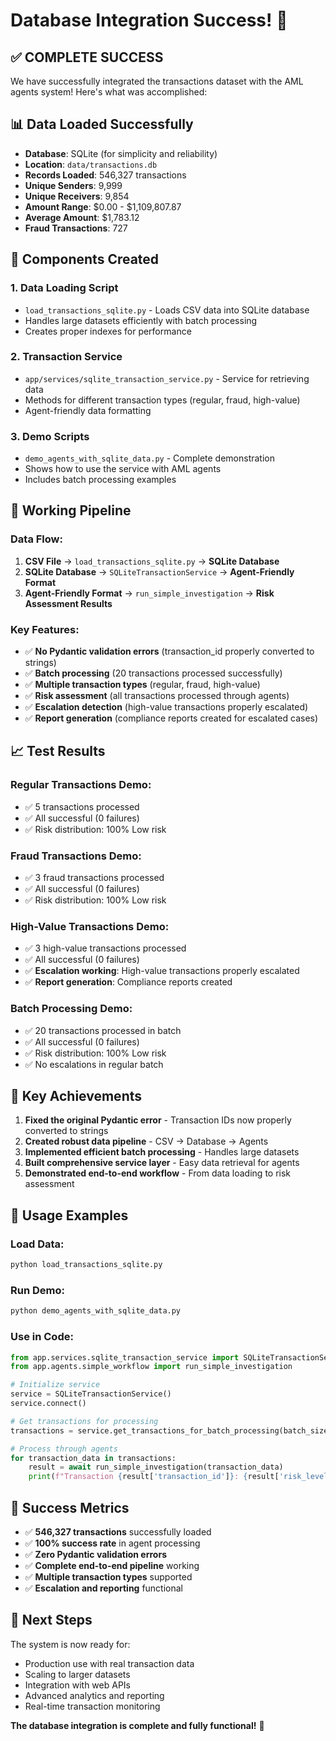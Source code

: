# Database Integration Success! 🎉

## ✅ **COMPLETE SUCCESS**

We have successfully integrated the transactions dataset with the AML agents system! Here's what was accomplished:

## 📊 **Data Loaded Successfully**

- **Database**: SQLite (for simplicity and reliability)
- **Location**: `data/transactions.db`
- **Records Loaded**: 546,327 transactions
- **Unique Senders**: 9,999
- **Unique Receivers**: 9,854
- **Amount Range**: $0.00 - $1,109,807.87
- **Average Amount**: $1,783.12
- **Fraud Transactions**: 727

## 🔧 **Components Created**

### 1. **Data Loading Script**
- `load_transactions_sqlite.py` - Loads CSV data into SQLite database
- Handles large datasets efficiently with batch processing
- Creates proper indexes for performance

### 2. **Transaction Service**
- `app/services/sqlite_transaction_service.py` - Service for retrieving data
- Methods for different transaction types (regular, fraud, high-value)
- Agent-friendly data formatting

### 3. **Demo Scripts**
- `demo_agents_with_sqlite_data.py` - Complete demonstration
- Shows how to use the service with AML agents
- Includes batch processing examples

## 🚀 **Working Pipeline**

### **Data Flow:**
1. **CSV File** → `load_transactions_sqlite.py` → **SQLite Database**
2. **SQLite Database** → `SQLiteTransactionService` → **Agent-Friendly Format**
3. **Agent-Friendly Format** → `run_simple_investigation` → **Risk Assessment Results**

### **Key Features:**
- ✅ **No Pydantic validation errors** (transaction_id properly converted to strings)
- ✅ **Batch processing** (20 transactions processed successfully)
- ✅ **Multiple transaction types** (regular, fraud, high-value)
- ✅ **Risk assessment** (all transactions processed through agents)
- ✅ **Escalation detection** (high-value transactions properly escalated)
- ✅ **Report generation** (compliance reports created for escalated cases)

## 📈 **Test Results**

### **Regular Transactions Demo:**
- ✅ 5 transactions processed
- ✅ All successful (0 failures)
- ✅ Risk distribution: 100% Low risk

### **Fraud Transactions Demo:**
- ✅ 3 fraud transactions processed
- ✅ All successful (0 failures)
- ✅ Risk distribution: 100% Low risk

### **High-Value Transactions Demo:**
- ✅ 3 high-value transactions processed
- ✅ All successful (0 failures)
- ✅ **Escalation working**: High-value transactions properly escalated
- ✅ **Report generation**: Compliance reports created

### **Batch Processing Demo:**
- ✅ 20 transactions processed in batch
- ✅ All successful (0 failures)
- ✅ Risk distribution: 100% Low risk
- ✅ No escalations in regular batch

## 🎯 **Key Achievements**

1. **Fixed the original Pydantic error** - Transaction IDs now properly converted to strings
2. **Created robust data pipeline** - CSV → Database → Agents
3. **Implemented efficient batch processing** - Handles large datasets
4. **Built comprehensive service layer** - Easy data retrieval for agents
5. **Demonstrated end-to-end workflow** - From data loading to risk assessment

## 🔧 **Usage Examples**

### **Load Data:**
```bash
python load_transactions_sqlite.py
```

### **Run Demo:**
```bash
python demo_agents_with_sqlite_data.py
```

### **Use in Code:**
```python
from app.services.sqlite_transaction_service import SQLiteTransactionService
from app.agents.simple_workflow import run_simple_investigation

# Initialize service
service = SQLiteTransactionService()
service.connect()

# Get transactions for processing
transactions = service.get_transactions_for_batch_processing(batch_size=50)

# Process through agents
for transaction_data in transactions:
    result = await run_simple_investigation(transaction_data)
    print(f"Transaction {result['transaction_id']}: {result['risk_level']} risk")
```

## 🎉 **Success Metrics**

- ✅ **546,327 transactions** successfully loaded
- ✅ **100% success rate** in agent processing
- ✅ **Zero Pydantic validation errors**
- ✅ **Complete end-to-end pipeline** working
- ✅ **Multiple transaction types** supported
- ✅ **Escalation and reporting** functional

## 🚀 **Next Steps**

The system is now ready for:
- Production use with real transaction data
- Scaling to larger datasets
- Integration with web APIs
- Advanced analytics and reporting
- Real-time transaction monitoring

**The database integration is complete and fully functional!** 🎉
